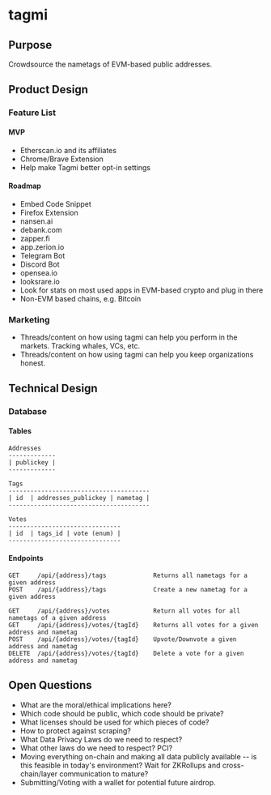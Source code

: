# tagmi

## Purpose
Crowdsource the nametags of EVM-based public addresses.  

## Product Design
### Feature List
#### MVP
* Etherscan.io and its affiliates  
* Chrome/Brave Extension  
* Help make Tagmi better opt-in settings  

#### Roadmap
* Embed Code Snippet  
* Firefox Extension  
* nansen.ai  
* debank.com  
* zapper.fi  
* app.zerion.io  
* Telegram Bot  
* Discord Bot  
* opensea.io  
* looksrare.io  
* Look for stats on most used apps in EVM-based crypto and plug in there  
* Non-EVM based chains, e.g. Bitcoin

### Marketing
* Threads/content on how using tagmi can help you perform in the markets. Tracking whales, VCs, etc.  
* Threads/content on how using tagmi can help you keep organizations honest.  

## Technical Design

### Database
#### Tables
```
Addresses
-------------
| publickey |
-------------

Tags  
---------------------------------------
| id  | addresses_publickey | nametag |
---------------------------------------

Votes
-------------------------------
| id  | tags_id | vote (enum) |
-------------------------------
```  

#### Endpoints
```
GET     /api/{address}/tags             Returns all nametags for a given address
POST    /api/{address}/tags             Create a new nametag for a given address

GET     /api/{address}/votes            Return all votes for all nametags of a given address
GET     /api/{address}/votes/{tagId}    Returns all votes for a given address and nametag
POST    /api/{address}/votes/{tagId}    Upvote/Downvote a given address and nametag
DELETE  /api/{address}/votes/{tagId}    Delete a vote for a given address and nametag
```


## Open Questions
* What are the moral/ethical implications here?
* Which code should be public, which code should be private?
* What licenses should be used for which pieces of code?
* How to protect against scraping?  
* What Data Privacy Laws do we need to respect?  
* What other laws do we need to respect? PCI?  
* Moving everything on-chain and making all data publicly available -- is this feasible in today's environment? Wait for ZKRollups and cross-chain/layer communication to mature?
* Submitting/Voting with a wallet for potential future airdrop.
